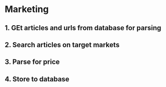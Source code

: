 # Marketing
## 1. GEt articles and urls from database for parsing
## 2. Search articles on target markets
## 3. Parse for price
## 4. Store to database
